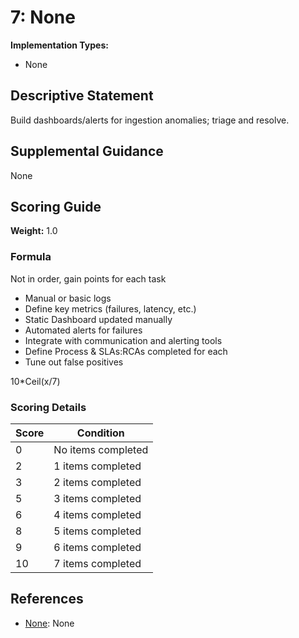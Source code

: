 # 7: None

**Implementation Types:**
- None

## Descriptive Statement

Build dashboards/alerts for ingestion anomalies; triage and resolve.

## Supplemental Guidance

None

## Scoring Guide

**Weight:** 1.0

### Formula

Not in order, gain points for each task

* Manual or basic logs
* Define key metrics (failures, latency, etc.)
* Static Dashboard updated manually
* Automated alerts for failures
* Integrate with communication and alerting tools
* Define Process & SLAs:RCAs completed for each
* Tune out false positives

10*Ceil(x/7)

### Scoring Details

| Score | Condition |
| ----- | --------- |
| 0 | No items completed |
| 2 | 1 items completed |
| 3 | 2 items completed |
| 5 | 3 items completed |
| 6 | 4 items completed |
| 8 | 5 items completed |
| 9 | 6 items completed |
| 10 | 7 items completed |

## References

- [None](None): None

